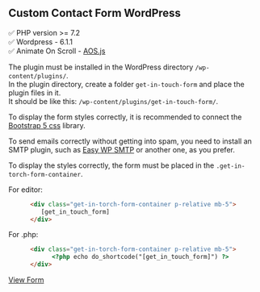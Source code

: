 ## Custom Contact Form WordPress

:white_check_mark: PHP version >= 7.2    
:white_check_mark: Wordpress - 6.1.1   
:white_check_mark: Animate On Scroll - [AOS.js](https://michalsnik.github.io/aos/)    

The plugin must be installed in the WordPress directory `/wp-content/plugins/`.    
In the plugin directory, create a folder `get-in-touch-form` and place the plugin files in it.    
It should be like this: `/wp-content/plugins/get-in-touch-form/`.    

To display the form styles correctly, it is recommended to connect the [Bootstrap 5 css](https://cdn.jsdelivr.net/npm/bootstrap@5.1.3/dist/css/bootstrap.min.css) library.    

To send emails correctly without getting into spam, you need to install an SMTP plugin, such as [Easy WP SMTP](https://uk.wordpress.org/plugins/easy-wp-smtp/)  or another one, as you prefer.

To display the styles correctly, the form must be placed in the `.get-in-torch-form-container`.   

For editor:    
```html
      <div class="get-in-torch-form-container p-relative mb-5">
         [get_in_touch_form]
      </div>
```
   
For .php:    

```html
      <div class="get-in-torch-form-container p-relative mb-5">
            <?php echo do_shortcode("[get_in_touch_form]") ?>
      </div>
```

[View Form](https://nastmobile.com/web-test/plugin-example-custom-contact-form/)
